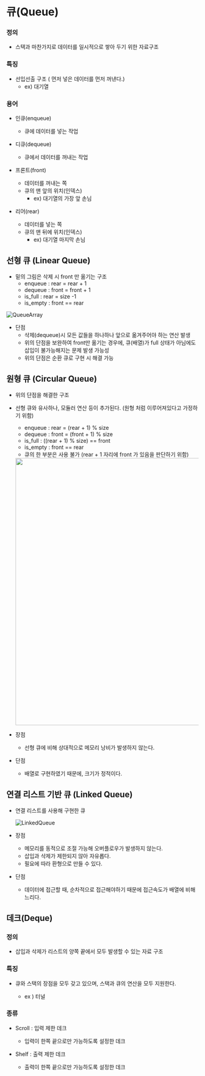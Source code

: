 # 큐(Queue)

### 정의

- 스택과 마찬가지로 데이터를 일시적으로 쌓아 두기 위한 자료구조

### 특징

- 선입선출 구조 ( 먼저 넣은 데이터를 먼저 꺼낸다.)
  - ex) 대기열

### 용어

- 인큐(enqueue) 
  - 큐에 데이터를 넣는 작업
 
- 디큐(dequeue)
  - 큐에서 데이터를 꺼내는 작업

- 프론트(front) 
  - 데이터를 꺼내는 쪽
  - 큐의 맨 앞의 위치(인덱스)
    - ex) 대기열의 가장 앞 손님
 
- 리어(rear)
  - 데이터를 넣는 쪽
  - 큐의 맨 뒤에 위치(인덱스)
    - ex) 대기열 마지막 손님

## 선형 큐 (Linear Queue)
  - 밑의 그림은 삭제 시 front 만 옮기는 구조
    - enqueue : rear = rear + 1
    - dequeue : front = front + 1
    - is_full : rear = size -1
    - is_empty : front == rear

  ![QueueArray](https://user-images.githubusercontent.com/88774925/204083365-1360ffc3-020e-4d35-91d8-ce9616375e72.jpg)

  - 단점
    - 삭제(dequeue)시 모든 값들을 하나하나 앞으로 옮겨주어야 하는 연산 발생
    - 위의 단점을 보완하여 front만 옮기는 경우에, 큐(배열)가 full 상태가 아님에도 삽입이 불가능해지는 문제 발생 가능성
    - 위의 단점은 순환 큐로 구현 시 해결 가능  
    
## 원형 큐 (Circular Queue)
  - 위의 단점을 해결한 구조

  - 선형 큐와 유사하나, 모듈러 연산 등이 추가된다. (원형 처럼 이루어져있다고 가정하기 위함)
    - enqueue : rear = (rear + 1) % size
    - dequeue : front = (front + 1) % size 
    - is_full : ((rear + 1) % size) == front
    - is_empty : front == rear
    - 큐의 한 부분은 사용 불가 (rear + 1 자리에 front 가 있음을 판단하기 위함)

    <img src = "https://user-images.githubusercontent.com/88774925/204096370-8ca1d47b-f261-4469-8b5d-0ce514da4659.jpg" width = "700, height = 700"/>

  - 장점
    - 선형 큐에 비해 상대적으로 메모리 낭비가 발생하지 않는다.
  
  - 단점
    - 배열로 구현하였기 때문에, 크기가 정적이다.

## 연결 리스트 기반 큐 (Linked Queue)
  - 연결 리스트를 사용해 구현한 큐

    ![LinkedQueue](https://velog.velcdn.com/images/belper6/post/980d5f25-a1c3-4bc1-b4ef-0da4b231ada3/image.png)

  - 장점
    - 메모리를 동적으로 조절 가능해 오버플로우가 발생하지 않는다.
    - 삽입과 삭제가 제한되지 않아 자유롭다.
    - 필요에 따라 환형으로 만들 수 있다.
  
  - 단점
    - 데이터에 접근할 때, 순차적으로 접근해야하기 때문에 접근속도가 배열에 비해 느리다.

## 데크(Deque)

### 정의

 - 삽입과 삭제가 리스트의 양쪽 끝에서 모두 발생할 수 있는 자료 구조

### 특징

 - 큐와 스택의 장점을 모두 갖고 있으며, 스택과 큐의 연산을 모두 지원한다.
 
    - ex ) 터널
 
### 종류

 - Scroll : 입력 제한 데크
 
    - 입력이 한쪽 끝으로만 가능하도록 설정한 데크
  
 - Shelf : 출력 제한 데크
 
    - 출력이 한쪽 끝으로만 가능하도록 설정한 데크
